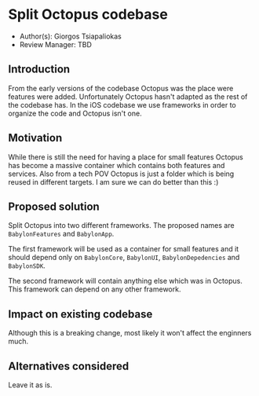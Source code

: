 # Split Octopus codebase

* Author(s): Giorgos Tsiapaliokas
* Review Manager: TBD

## Introduction

From the early versions of the codebase Octopus was the place were  features were added.
Unfortunately Octopus hasn't adapted as the rest of the codebase has.
In the iOS codebase we use frameworks in order to organize the code and Octopus isn't one.

## Motivation

While there is still the need for having a place for small features Octopus has become a massive container which contains both features and services.
Also from a tech POV Octopus is just a folder which is being reused in different targets.
I am sure we can do better than this :)

## Proposed solution

Split Octopus into two different frameworks.
The proposed names are `BabylonFeatures` and `BabylonApp`.

The first framework will be used as a container for small features and it should depend only on `BabylonCore`, `BabylonUI`, `BabylonDepedencies` and `BabylonSDK`.

The second framework will contain anything else which was in Octopus.
This framework can depend on any other framework.


## Impact on existing codebase

Although this is a breaking change, most likely it won't affect the enginners much.

## Alternatives considered

Leave it as is.